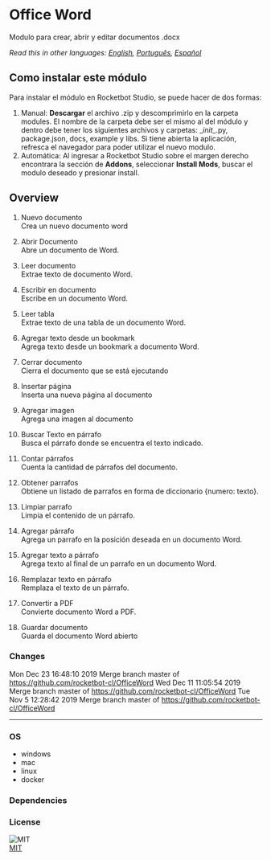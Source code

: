 



# Office Word
  
Modulo para crear, abrir y editar documentos .docx  

*Read this in other languages: [English](README.md), [Português](README.pr.md), [Español](README.es.md)*

## Como instalar este módulo
  
Para instalar el módulo en Rocketbot Studio, se puede hacer de dos formas:
1. Manual: __Descargar__ el archivo .zip y descomprimirlo en la carpeta modules. El nombre de la carpeta debe ser el mismo al del módulo y dentro debe tener los siguientes archivos y carpetas: \__init__.py, package.json, docs, example y libs. Si tiene abierta la aplicación, refresca el navegador para poder utilizar el nuevo modulo.
2. Automática: Al ingresar a Rocketbot Studio sobre el margen derecho encontrara la sección de **Addons**, seleccionar **Install Mods**, buscar el modulo deseado y presionar install.  


## Overview


1. Nuevo documento  
Crea un nuevo documento word

2. Abrir Documento  
Abre un documento de Word.

3. Leer documento  
Extrae texto de documento Word.

4. Escribir en documento  
Escribe en un documento Word.

5. Leer tabla  
Extrae texto de una tabla de un documento Word.

6. Agregar texto desde un bookmark  
Agrega texto desde un bookmark a documento Word.

7. Cerrar documento  
Cierra el documento que se está ejecutando

8. Insertar página  
Inserta una nueva página al documento

9. Agregar imagen  
Agrega una imagen al documento

10. Buscar Texto en párrafo  
Busca el párrafo donde se encuentra el texto indicado.

11. Contar párrafos  
Cuenta la cantidad de párrafos del documento.

12. Obtener parrafos  
Obtiene un listado de parrafos en forma de diccionario {numero: texto}.

13. Limpiar parrafo  
Limpia el contenido de un párrafo.

14. Agregar párrafo  
Agrega un parrafo en la posición deseada en un documento Word.

15. Agregar texto a párrafo  
Agrega texto al final de un parrafo en un documento Word.

16. Remplazar texto en párrafo  
Remplaza el texto de un párrafo.

17. Convertir a PDF  
Convierte documento Word a PDF.

18. Guardar documento  
Guarda el documento Word abierto  



### Changes
Mon Dec 23 16:48:10 2019  Merge branch master of https://github.com/rocketbot-cl/OfficeWord
Wed Dec 11 11:05:54 2019  
Merge branch master of https://github.com/rocketbot-cl/OfficeWord
Tue Nov 5 12:28:42 2019  Merge branch master of 
https://github.com/rocketbot-cl/OfficeWord

----
### OS

- windows
- mac
- linux
- docker

### Dependencies

### License
  
![MIT](https://camo.githubusercontent.com/107590fac8cbd65071396bb4d04040f76cde5bde/687474703a2f2f696d672e736869656c64732e696f2f3a6c6963656e73652d6d69742d626c75652e7376673f7374796c653d666c61742d737175617265)  
[MIT](http://opensource.org/licenses/mit-license.ph)